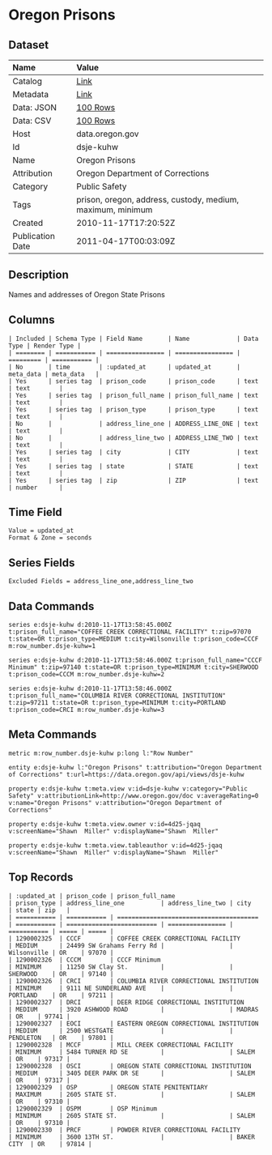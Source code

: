 # Oregon Prisons

## Dataset

| Name | Value |
| :--- | :---- |
| Catalog | [Link](https://catalog.data.gov/dataset/oregon-prisons-e7cfb) |
| Metadata | [Link](https://data.oregon.gov/api/views/dsje-kuhw) |
| Data: JSON | [100 Rows](https://data.oregon.gov/api/views/dsje-kuhw/rows.json?max_rows=100) |
| Data: CSV | [100 Rows](https://data.oregon.gov/api/views/dsje-kuhw/rows.csv?max_rows=100) |
| Host | data.oregon.gov |
| Id | dsje-kuhw |
| Name | Oregon Prisons |
| Attribution | Oregon Department of Corrections |
| Category | Public Safety |
| Tags | prison, oregon, address, custody, medium, maximum, minimum |
| Created | 2010-11-17T17:20:52Z |
| Publication Date | 2011-04-17T00:03:09Z |

## Description

Names and addresses of Oregon State Prisons

## Columns

```ls
| Included | Schema Type | Field Name       | Name             | Data Type | Render Type |
| ======== | =========== | ================ | ================ | ========= | =========== |
| No       | time        | :updated_at      | updated_at       | meta_data | meta_data   |
| Yes      | series tag  | prison_code      | prison_code      | text      | text        |
| Yes      | series tag  | prison_full_name | prison_full_name | text      | text        |
| Yes      | series tag  | prison_type      | prison_type      | text      | text        |
| No       |             | address_line_one | ADDRESS_LINE_ONE | text      | text        |
| No       |             | address_line_two | ADDRESS_LINE_TWO | text      | text        |
| Yes      | series tag  | city             | CITY             | text      | text        |
| Yes      | series tag  | state            | STATE            | text      | text        |
| Yes      | series tag  | zip              | ZIP              | text      | number      |
```

## Time Field

```ls
Value = updated_at
Format & Zone = seconds
```

## Series Fields

```ls
Excluded Fields = address_line_one,address_line_two
```

## Data Commands

```ls
series e:dsje-kuhw d:2010-11-17T13:58:45.000Z t:prison_full_name="COFFEE CREEK CORRECTIONAL FACILITY" t:zip=97070 t:state=OR t:prison_type=MEDIUM t:city=Wilsonville t:prison_code=CCCF m:row_number.dsje-kuhw=1

series e:dsje-kuhw d:2010-11-17T13:58:46.000Z t:prison_full_name="CCCF Minimum" t:zip=97140 t:state=OR t:prison_type=MINIMUM t:city=SHERWOOD t:prison_code=CCCM m:row_number.dsje-kuhw=2

series e:dsje-kuhw d:2010-11-17T13:58:46.000Z t:prison_full_name="COLUMBIA RIVER CORRECTIONAL INSTITUTION" t:zip=97211 t:state=OR t:prison_type=MINIMUM t:city=PORTLAND t:prison_code=CRCI m:row_number.dsje-kuhw=3
```

## Meta Commands

```ls
metric m:row_number.dsje-kuhw p:long l:"Row Number"

entity e:dsje-kuhw l:"Oregon Prisons" t:attribution="Oregon Department of Corrections" t:url=https://data.oregon.gov/api/views/dsje-kuhw

property e:dsje-kuhw t:meta.view v:id=dsje-kuhw v:category="Public Safety" v:attributionLink=http://www.oregon.gov/doc v:averageRating=0 v:name="Oregon Prisons" v:attribution="Oregon Department of Corrections"

property e:dsje-kuhw t:meta.view.owner v:id=4d25-jqaq v:screenName="Shawn  Miller" v:displayName="Shawn  Miller"

property e:dsje-kuhw t:meta.view.tableauthor v:id=4d25-jqaq v:screenName="Shawn  Miller" v:displayName="Shawn  Miller"
```

## Top Records

```ls
| :updated_at | prison_code | prison_full_name                        | prison_type | address_line_one          | address_line_two | city        | state | zip   | 
| =========== | =========== | ======================================= | =========== | ========================= | ================ | =========== | ===== | ===== | 
| 1290002325  | CCCF        | COFFEE CREEK CORRECTIONAL FACILITY      | MEDIUM      | 24499 SW Grahams Ferry Rd |                  | Wilsonville | OR    | 97070 | 
| 1290002326  | CCCM        | CCCF Minimum                            | MINIMUM     | 11250 SW Clay St.         |                  | SHERWOOD    | OR    | 97140 | 
| 1290002326  | CRCI        | COLUMBIA RIVER CORRECTIONAL INSTITUTION | MINIMUM     | 9111 NE SUNDERLAND AVE    |                  | PORTLAND    | OR    | 97211 | 
| 1290002327  | DRCI        | DEER RIDGE CORRECTIONAL INSTITUTION     | MEDIUM      | 3920 ASHWOOD ROAD         |                  | MADRAS      | OR    | 97741 | 
| 1290002327  | EOCI        | EASTERN OREGON CORRECTIONAL INSTITUTION | MEDIUM      | 2500 WESTGATE             |                  | PENDLETON   | OR    | 97801 | 
| 1290002328  | MCCF        | MILL CREEK CORRECTIONAL FACILITY        | MINIMUM     | 5484 TURNER RD SE         |                  | SALEM       | OR    | 97317 | 
| 1290002328  | OSCI        | OREGON STATE CORRECTIONAL INSTITUTION   | MEDIUM      | 3405 DEER PARK DR SE      |                  | SALEM       | OR    | 97317 | 
| 1290002329  | OSP         | OREGON STATE PENITENTIARY               | MAXIMUM     | 2605 STATE ST.            |                  | SALEM       | OR    | 97310 | 
| 1290002329  | OSPM        | OSP Minimum                             | MINIMUM     | 2605 STATE ST.            |                  | SALEM       | OR    | 97310 | 
| 1290002330  | PRCF        | POWDER RIVER CORRECTIONAL FACILITY      | MINIMUM     | 3600 13TH ST.             |                  | BAKER CITY  | OR    | 97814 | 
```